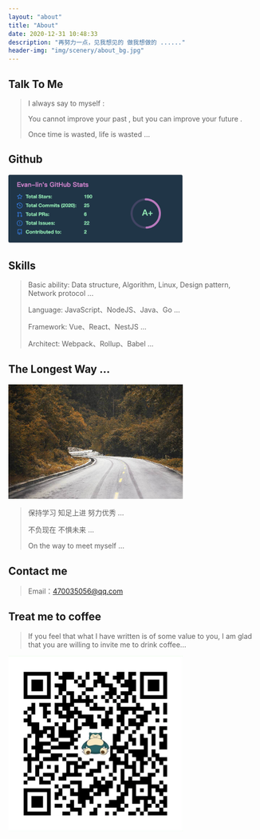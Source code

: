 ```yaml
---
layout: "about"
title: "About"
date: 2020-12-31 10:48:33
description: "再努力一点，见我想见的 做我想做的 ......"
header-img: "img/scenery/about_bg.jpg"
---
```


## Talk To Me

> I always say to myself :
>
> You cannot improve your past , but you can improve your future .
>
> Once time is wasted, life is wasted …


## Github

<img src="../img/avatar/fatpeople.jpg" width="350" alt="about_bg2"></img>


## Skills

> Basic ability: Data structure, Algorithm, Linux, Design pattern, Network protocol ...
>
> Language: JavaScript、NodeJS、Java、Go ...
>
> Framework: Vue、React、NestJS ...
>
> Architect: Webpack、Rollup、Babel ...

## The Longest Way ...

<img src="../img/scenery/about_bg4.jpg" width="350" alt="about_bg4"></img>

>  保持学习 知足上进 努力优秀 ...
>
>  不负现在 不惧未来 ...
>
>  On the way to meet myself …


## Contact me

> Email：470035056@qq.com

## Treat me to coffee
>  If you feel that what I have written is of some value to you, I am glad that you are willing to invite me to drink coffee...

<img src="../img/scenery/treat_me_to_coffee.png" width="350" alt="treat_me_to_coffee.png"></img>

